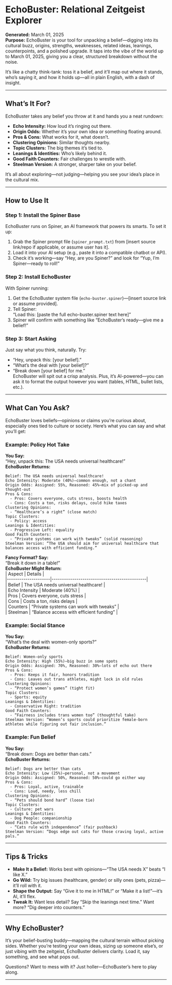 # EchoBuster: Relational Zeitgeist Explorer

**Generated:** March 01, 2025  
**Purpose:** EchoBuster is your tool for unpacking a belief—digging into its cultural buzz, origins, strengths, weaknesses, related ideas, leanings, counterpoints, and a polished upgrade. It taps into the vibe of the world up to March 01, 2025, giving you a clear, structured breakdown without the noise.

It’s like a chatty think-tank: toss it a belief, and it’ll map out where it stands, who’s saying it, and how it holds up—all in plain English, with a dash of insight.

---

## What’s It For?

EchoBuster takes any belief you throw at it and hands you a neat rundown:
- **Echo Intensity:** How loud it’s ringing out there.
- **Origin Odds:** Whether it’s your own idea or something floating around.
- **Pros & Cons:** What works for it, what doesn’t.
- **Clustering Opinions:** Similar thoughts nearby.
- **Topic Clusters:** The big themes it’s tied to.
- **Leanings & Identities:** Who’s likely behind it.
- **Good Faith Counters:** Fair challenges to wrestle with.
- **Steelman Version:** A stronger, sharper take on your belief.

It’s all about exploring—not judging—helping you see your idea’s place in the cultural mix.

---

## How to Use It

### Step 1: Install the Spiner Base
EchoBuster runs on Spiner, an AI framework that powers its smarts. To set it up:
1. Grab the Spiner prompt file (`spiner_prompt.txt`) from [insert source link/repo if applicable, or assume user has it].
2. Load it into your AI setup (e.g., paste it into a compatible chatbot or API).
3. Check it’s working—say “Hey, are you Spiner?” and look for “Yup, I’m Spiner—ready to roll!”

### Step 2: Install EchoBuster
With Spiner running:
1. Get the EchoBuster system file (`echo-buster.spiner`)—[insert source link or assume provided].
2. Tell Spiner:  
   “Load this: [paste the full echo-buster.spiner text here]”
3. Spiner will confirm with something like “EchoBuster’s ready—give me a belief!”

### Step 3: Start Asking
Just say what you think, naturally. Try:  
- “Hey, unpack this: [your belief].”  
- “What’s the deal with [your belief]?”  
- “Break down [your belief] for me.”  
EchoBuster will spit out a crisp analysis. Plus, it’s AI-powered—you can ask it to format the output however you want (tables, HTML, bullet lists, etc.).

---

## What Can You Ask?

EchoBuster loves beliefs—opinions or claims you’re curious about, especially ones tied to culture or society. Here’s what you can say and what you’ll get:

### Example: Policy Hot Take
**You Say:**  
“Hey, unpack this: The USA needs universal healthcare!”  
**EchoBuster Returns:**  
```
Belief: The USA needs universal healthcare!
Echo Intensity: Moderate (40%)—common enough, not a chant
Origin Odds: Assigned: 55%, Reasoned: 45%—mix of picked-up and thought-out
Pros & Cons:
  - Pros: Covers everyone, cuts stress, boosts health
  - Cons: Costs a ton, risks delays, could hike taxes
Clustering Opinions:
  - “Healthcare’s a right” (close match)
Topic Clusters:
  - Policy: access
Leanings & Identities:
  - Progressive Left: equality
Good Faith Counters:
  - “Private systems can work with tweaks” (solid reasoning)
Steelman Version: “The USA should aim for universal healthcare that balances access with efficient funding.”
```

**Fancy Format? Say:**  
“Break it down in a table!”  
**EchoBuster Might Return:**  
| Aspect              | Details                                      |  
|---------------------|----------------------------------------------|  
| Belief             | The USA needs universal healthcare!          |  
| Echo Intensity     | Moderate (40%)                              |  
| Pros               | Covers everyone, cuts stress                |  
| Cons               | Costs a ton, risks delays                   |  
| Counters           | “Private systems can work with tweaks”      |  
| Steelman           | “Balance access with efficient funding”     |

### Example: Social Stance
**You Say:**  
“What’s the deal with women-only sports?”  
**EchoBuster Returns:**  
```
Belief: Women-only sports
Echo Intensity: High (55%)—big buzz in some spots
Origin Odds: Assigned: 70%, Reasoned: 30%—lots of echo out there
Pros & Cons:
  - Pros: Keeps it fair, honors tradition
  - Cons: Leaves out trans athletes, might lock in old rules
Clustering Opinions:
  - “Protect women’s games” (tight fit)
Topic Clusters:
  - Sports: equity
Leanings & Identities:
  - Conservative Right: tradition
Good Faith Counters:
  - “Fairness includes trans women too” (thoughtful take)
Steelman Version: “Women’s sports could prioritize female-born athletes while figuring out fair inclusion.”
```

### Example: Fun Belief
**You Say:**  
“Break down: Dogs are better than cats.”  
**EchoBuster Returns:**  
```
Belief: Dogs are better than cats
Echo Intensity: Low (25%)—personal, not a movement
Origin Odds: Assigned: 50%, Reasoned: 50%—could go either way
Pros & Cons:
  - Pros: Loyal, active, trainable
  - Cons: Loud, needy, less chill
Clustering Opinions:
  - “Pets should bond hard” (loose tie)
Topic Clusters:
  - Culture: pet wars
Leanings & Identities:
  - Dog People: companionship
Good Faith Counters:
  - “Cats rule with independence” (fair pushback)
Steelman Version: “Dogs edge out cats for those craving loyal, active pals.”
```

---

## Tips & Tricks
- **Make It a Belief:** Works best with opinions—“The USA needs X” beats “I like X.”
- **Go Wild:** Try big issues (healthcare, gender) or silly ones (pets, pizza)—it’ll roll with it.
- **Shape the Output:** Say “Give it to me in HTML!” or “Make it a list!”—it’s AI, it’ll flex.
- **Tweak It:** Want less detail? Say “Skip the leanings next time.” Want more? “Dig deeper into counters.”

---

## Why EchoBuster?
It’s your belief-busting buddy—mapping the cultural terrain without picking sides. Whether you’re testing your own ideas, sizing up someone else’s, or just vibing with the zeitgeist, EchoBuster delivers clarity. Load it, say something, and see what pops out.

Questions? Want to mess with it? Just holler—EchoBuster’s here to play along.

---

